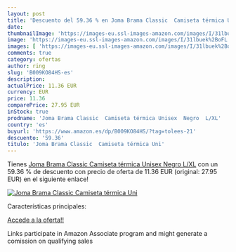 ```yaml
---
layout: post
title: 'Descuento del 59.36 % en Joma Brama Classic  Camiseta térmica Uni'
date: 
thumbnailImage: 'https://images-eu.ssl-images-amazon.com/images/I/31lbuek%2BoFL._SL200_.jpg'
image: 'https://images-eu.ssl-images-amazon.com/images/I/31lbuek%2BoFL._SL200_.jpg'
images: [ 'https://images-eu.ssl-images-amazon.com/images/I/31lbuek%2BoFL._SL200_.jpg' ]
comments: true
category: ofertas
author: ring
slug: 'B009KO84HS-es'
description:
actualPrice: 11.36 EUR
currency: EUR
price: 11.36
comparePrice: 27.95 EUR
inStock: true
prodname: 'Joma Brama Classic  Camiseta térmica Unisex  Negro  L/XL'
country: 'es'
buyurl: 'https://www.amazon.es/dp/B009KO84HS/?tag=tolees-21'
descuento: '59.36'
titulo: 'Joma Brama Classic  Camiseta térmica Uni'
---
```


Tienes [Joma Brama Classic  Camiseta térmica Unisex  Negro  L/XL](https://www.amazon.es/dp/B009KO84HS/?tag=tolees-21) con un 59.36 % de descuento con precio de oferta de 11.36 EUR (original: 27.95 EUR) en el siguiente enlace!

[![Joma Brama Classic  Camiseta térmica Uni](https://images-eu.ssl-images-amazon.com/images/I/31lbuek%2BoFL._SL200_.jpg)](https://www.amazon.es/dp/B009KO84HS/?tag=tolees-21)

Características principales:


[Accede a la oferta!!](https://www.amazon.es/dp/B009KO84HS/?tag=tolees-21)

Links participate in Amazon Associate program and might generate a comission on qualifying sales


